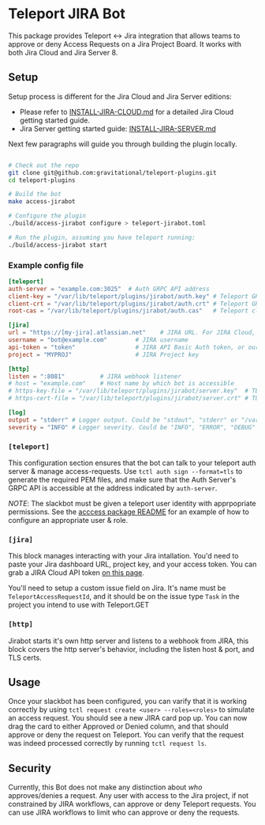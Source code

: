 # Teleport JIRA Bot

This package provides Teleport <-> Jira integration that allows teams to approve or deny Access Requests on a Jira Project Board.
It works with both Jira Cloud and Jira Server 8.

## Setup

Setup process is different for the Jira Cloud and Jira Server editions:

- Please refer to [INSTALL-JIRA-CLOUD.md](./INSTALL-JIRA-CLOUD.md) for a detailed Jira Cloud getting started guide.
- Jira Server getting started guide: [INSTALL-JIRA-SERVER.md](./INSTALL-JIRA-SERVER.md)

Next few paragraphs will guide you through building the plugin locally.

```bash

# Check out the repo
git clone git@github.com:gravitational/teleport-plugins.git
cd teleport-plugins

# Build the bot
make access-jirabot

# Configure the plugin
./build/access-jirabot configure > teleport-jirabot.toml

# Run the plugin, assuming you have teleport running: 
./build/access-jirabot start
```

### Example config file

```toml
[teleport]
auth-server = "example.com:3025"  # Auth GRPC API address
client-key = "/var/lib/teleport/plugins/jirabot/auth.key" # Teleport GRPC client secret key
client-crt = "/var/lib/teleport/plugins/jirabot/auth.crt" # Teleport GRPC client certificate
root-cas = "/var/lib/teleport/plugins/jirabot/auth.cas"   # Teleport cluster CA certs

[jira]
url = "https://[my-jira].atlassian.net"    # JIRA URL. For JIRA Cloud, https://[my-jira].atlassian.net
username = "bot@example.com"        # JIRA username
api-token = "token"                 # JIRA API Basic Auth token, or our password in case you're using Jira Server.
project = "MYPROJ"                  # JIRA Project key

[http]
listen = ":8081"          # JIRA webhook listener
# host = "example.com"    # Host name by which bot is accessible
# https-key-file = "/var/lib/teleport/plugins/jirabot/server.key"  # TLS private key
# https-cert-file = "/var/lib/teleport/plugins/jirabot/server.crt" # TLS certificate

[log]
output = "stderr" # Logger output. Could be "stdout", "stderr" or "/var/lib/teleport/jirabot.log"
severity = "INFO" # Logger severity. Could be "INFO", "ERROR", "DEBUG" or "WARN".
```

### `[teleport]`

This configuration section ensures that the bot can talk to your teleport
auth server & manage access-requests.  Use `tctl auth sign --format=tls`
to generate the required PEM files, and make sure that the Auth Server's
GRPC API is accessible at the address indicated by `auth-server`.

*NOTE*: The slackbot must be given a teleport user identity with
apprpopriate permissions.  See the [acccess package README](../README.md#authentication)
for an example of how to configure an appropriate user & role.

### `[jira]`

This block manages interacting with your Jira intallation. You'd need to paste your Jira dashboard URL, project key, and your access token.
You can grab a JIRA Cloud API token [on this page](https://id.atlassian.com/manage/api-tokens).

You'll need to setup a custom issue field on Jira. It's name must be `TeleportAccessRequestId`, and it should be on the issue type `Task` in the project you intend to use with Teleport.GET 

### `[http]`

Jirabot starts it's own http server and listens to a webhook from JIRA, this block covers the http server's behavior, including the listen host & port, and TLS certs.

## Usage

Once your slackbot has been configured, you can varify that it is working
correctly by using `tctl request create <user> --roles=<roles>` to simulate
an access request. You should see a new JIRA card pop up. You can now drag the card to either Approved or Denied column, and that should approve or deny the request on Teleport. You can verify that the request was indeed processed correctly by running `tctl request ls`.


## Security

Currently, this Bot does not make any distinction about *who* approves/denies
a request. Any user with access to the Jira project, if not constrained by JIRA workflows, can approve or deny Teleport requests. You can use JIRA workflows to limit who can approve or deny the requests. 
